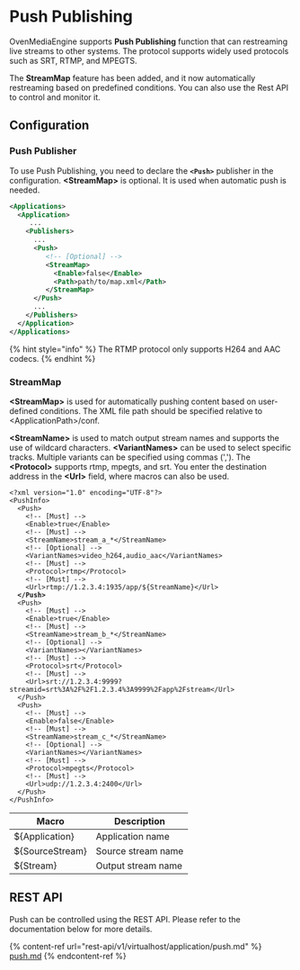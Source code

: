 # Push Publishing

&#x20;OvenMediaEngine supports **Push Publishing** function that can restreaming live streams to other systems.  The protocol supports widely used protocols such as SRT, RTMP, and MPEGTS. &#x20;

The **StreamMap** feature has been added, and it now automatically restreaming based on predefined conditions. You can also use the Rest API to control and monitor it.

## Configuration

### Push Publisher

To use Push Publishing, you need to declare the **`<Push>`** publisher in the configuration. **\<StreamMap>** is optional. It is used when automatic push is needed.

```xml
<Applications>
  <Application>
     ...
    <Publishers>
      ... 
      <Push>
         <!-- [Optional] -->
         <StreamMap>
           <Enable>false</Enable>
           <Path>path/to/map.xml</Path>
         </StreamMap>
      </Push>
      ...
    </Publishers>
  </Application>
</Applications>
```

{% hint style="info" %}
The RTMP protocol only supports H264 and AAC codecs.
{% endhint %}

### StreamMap

**\<StreamMap>** is used for automatically pushing content based on user-defined conditions. The XML file path should be specified relative to \<ApplicationPath>/conf.&#x20;

&#x20;**\<StreamName>** is used to match output stream names and supports the use of wildcard characters. **\<VariantNames>** can be used to select specific tracks. Multiple variants can be specified using commas (',').  The **\<Protocol>** supports rtmp, mpegts, and srt. You enter the destination address in the **\<Url>** field, where macros can also be used.

<pre class="language-xml"><code class="lang-xml">&#x3C;?xml version="1.0" encoding="UTF-8"?>
&#x3C;PushInfo>
  &#x3C;Push>
    &#x3C;!-- [Must] -->
    &#x3C;Enable>true&#x3C;/Enable>
    &#x3C;!-- [Must] -->
    &#x3C;StreamName>stream_a_*&#x3C;/StreamName>
    &#x3C;!-- [Optional] -->
    &#x3C;VariantNames>video_h264,audio_aac&#x3C;/VariantNames>
    &#x3C;!-- [Must] -->
    &#x3C;Protocol>rtmp&#x3C;/Protocol>
    &#x3C;!-- [Must] -->
    &#x3C;Url>rtmp://1.2.3.4:1935/app/${StreamName}&#x3C;/Url>
<strong>  &#x3C;/Push>  
</strong>  &#x3C;Push>
    &#x3C;!-- [Must] -->
    &#x3C;Enable>true&#x3C;/Enable>
    &#x3C;!-- [Must] -->
    &#x3C;StreamName>stream_b_*&#x3C;/StreamName>
    &#x3C;!-- [Optional] -->
    &#x3C;VariantNames>&#x3C;/VariantNames>
    &#x3C;!-- [Must] -->
    &#x3C;Protocol>srt&#x3C;/Protocol>
    &#x3C;!-- [Must] -->
    &#x3C;Url>srt://1.2.3.4:9999?streamid=srt%3A%2F%2F1.2.3.4%3A9999%2Fapp%2Fstream&#x3C;/Url>
  &#x3C;/Push>      
  &#x3C;Push>
    &#x3C;!-- [Must] -->
    &#x3C;Enable>false&#x3C;/Enable>
    &#x3C;!-- [Must] -->
    &#x3C;StreamName>stream_c_*&#x3C;/StreamName>
    &#x3C;!-- [Optional] -->
    &#x3C;VariantNames>&#x3C;/VariantNames>
    &#x3C;!-- [Must] -->
    &#x3C;Protocol>mpegts&#x3C;/Protocol>
    &#x3C;!-- [Must] -->
    &#x3C;Url>udp://1.2.3.4:2400&#x3C;/Url>
  &#x3C;/Push>    
&#x3C;/PushInfo>
</code></pre>



| Macro           | Description        |
| --------------- | ------------------ |
| ${Application}  | Application name   |
| ${SourceStream} | Source stream name |
| ${Stream}       | Output stream name |

## REST API

Push can be controlled using the REST API. Please refer to the documentation below for more details.

{% content-ref url="rest-api/v1/virtualhost/application/push.md" %}
[push.md](rest-api/v1/virtualhost/application/push.md)
{% endcontent-ref %}

